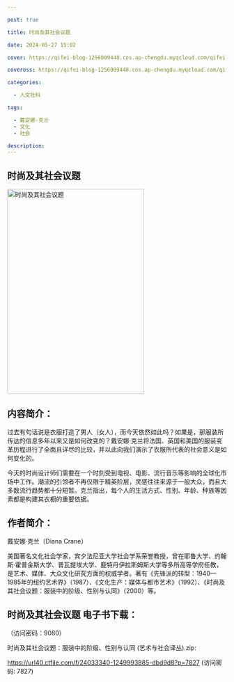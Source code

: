 ```yaml
---

post: true

title: 时尚及其社会议题

date: 2024-05-27 15:02

cover: https://qifei-blog-1256009448.cos.ap-chengdu.myqcloud.com/qifei-blog/660e171b9f345e8d031dfa3e.jpg

coveross: https://qifei-blog-1256009448.cos.ap-chengdu.myqcloud.com/qifei-blog/660e171b9f345e8d031dfa3e.jpg

categories:

  - 人文社科

tags:

  - 戴安娜·克兰
  - 文化
  - 社会

description:
---
```


## 时尚及其社会议题
<img alt="时尚及其社会议题 " class="aligncenter loaded" data-was-processed="true" decoding="async" fetchpriority="high" height="471" src="https://qifei-blog-1256009448.cos.ap-chengdu.myqcloud.com/qifei-blog/660e171b9f345e8d031dfa3e.jpg " style="cursor: zoom-in;" width="314"/>

## 内容简介：

过去有句话说是衣服打造了男人（女人），而今天依然如此吗？如果是，那服装所传达的信息多年以来又是如何改变的？戴安娜·克兰将法国、英国和美国的服装变革历程进行了全面且详尽的比较，并以此向我们演示了衣服所代表的社会意义是如何变化的。

今天的时尚设计师们需要在一个时刻受到电视、电影、流行音乐等影响的全球化市场中工作。潮流的引领者不再仅限于精英阶层，灵感往往来源于一般大众，而且大多数流行趋势都十分短暂。克兰指出，每个人的生活方式、性别、年龄、种族等因素都是构建其衣橱的重要依据。

## 作者简介：

戴安娜·克兰（Diana Crane）

美国著名文化社会学家，宾夕法尼亚大学社会学系荣誉教授，曾在耶鲁大学、约翰斯·霍普金斯大学、普瓦提埃大学、鹿特丹伊拉斯姆斯大学等多所高等学府任教，是艺术、媒体、大众文化研究方面的权威学者。著有《先锋派的转型：1940—1985年的纽约艺术界》（1987）、《文化生产：媒体与都市艺术》（1992）、《时尚及其社会议题：服装中的阶级、性别与认同》（2000）等。

## 时尚及其社会议题 电子书下载：

 （访问密码：9080）

时尚及其社会议题：服装中的阶级、性别与认同 (艺术与社会译丛).zip: 

https://url40.ctfile.com/f/24033340-1249993885-dbd9d8?p=7827 (访问密码: 7827)
